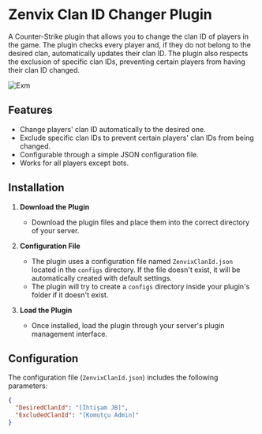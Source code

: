 # Zenvix Clan ID Changer Plugin

A Counter-Strike plugin that allows you to change the clan ID of players in the game. The plugin checks every player and, if they do not belong to the desired clan, automatically updates their clan ID. The plugin also respects the exclusion of specific clan IDs, preventing certain players from having their clan ID changed.

![Exm](https://cdn.discordapp.com/attachments/1383531993857261628/1388601964144623687/20250628221756_1.jpg?ex=686193db&is=6860425b&hm=b854aef9dd7c6e38812b87f2ce7eff469367f5a56355da840e0b1db0cb980176&)

## Features

- Change players' clan ID automatically to the desired one.
- Exclude specific clan IDs to prevent certain players' clan IDs from being changed.
- Configurable through a simple JSON configuration file.
- Works for all players except bots.

## Installation

1. **Download the Plugin**
   - Download the plugin files and place them into the correct directory of your server.
   
2. **Configuration File**
   - The plugin uses a configuration file named `ZenvixClanId.json` located in the `configs` directory. If the file doesn't exist, it will be automatically created with default settings.
   - The plugin will try to create a `configs` directory inside your plugin's folder if it doesn't exist.

3. **Load the Plugin**
   - Once installed, load the plugin through your server's plugin management interface.

## Configuration

The configuration file (`ZenvixClanId.json`) includes the following parameters:

```json
{
  "DesiredClanId": "[İhtişam JB]",
  "ExcludedClanId": "[Komutçu Admin]"
}
